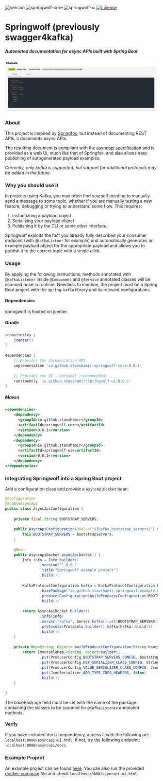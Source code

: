 ![version](https://img.shields.io/github/v/release/stavshamir/springwolf)
![springwolf-core](https://github.com/stavshamir/springwolf/workflows/springwolf-core/badge.svg)
![springwolf-ui](https://github.com/stavshamir/springwolf/workflows/springwolf-ui/badge.svg)
[![License](https://img.shields.io/badge/License-Apache%202.0-blue.svg)](https://opensource.org/licenses/Apache-2.0)

# Springwolf (previously swagger4kafka)
##### Automated documentation for async APIs built with Spring Boot

![](screenshot.png)

### About
This project is inspired by [Springfox](https://github.com/springfox/springfox), but instead of documenting REST APIs,
it documents async APIs. 

The resulting document is compliant with the [asyncapi specification](https://www.asyncapi.com/) and is provided as a 
web UI, much like that of Springfox, and also allows easy publishing of autogenerated payload examples.

*Currently, only kafka is supported, but support for additional protocols may be added in the future.*

### Why you should use it
In projects using Kafka, you may often find yourself needing to manually send a message to some topic, whether if you
are manually testing a new feature, debugging or trying to understand some flow. This requires:
1. Instantiating a payload object
2. Serializing your payload object 
3. Publishing it by the CLI or some other interface. 

Springwolf exploits the fact you already fully described your consumer endpoint (with ```@KafkaListner``` for example)
and automatically generates an example payload object for the appropriate payload and allows you to publish it to the 
correct topic with a single click.

### Usage
By applying the following instructions, methods annotated with ```@KafkaListener``` inside ```@Component``` and 
```@Service``` annotated classes will be scanned once in runtime. Needless to mention, the project must be a Spring Boot
 project with the ```spring-kafka``` library and its relevant configurations. 

#### Dependencies
springwolf is hosted on jcenter.
##### Gradle
```groovy
repositories {
    jcenter()
}

dependencies {
    // Provides the documentation API    
    implementation 'io.github.stavshamir:springwolf-core:0.0.1'
    
    // Provides the UI - optional (recommended)
    runtimeOnly 'io.github.stavshamir:springwolf-ui:0.0.1'
}
```
##### Maven
```xml
<dependencies>
    <dependency>
      <groupId>io.github.stavshamir</groupId>
      <artifactId>springwolf-core</artifactId>
      <version>0.0.1</version>
    </dependency>
    <dependency>
      <groupId>io.github.stavshamir</groupId>
      <artifactId>springwolf-ui</artifactId>
      <version>0.0.1</version>
    </dependency>
</dependencies>
```

### Integrating Springwolf into a Spring Boot project
Add a configuration class and provide a ```AsyncApiDocket``` bean:
```java
@Configuration
@EnableAsyncApi
public class AsyncApiConfiguration {

    private final String BOOTSTRAP_SERVERS;

    public AsyncApiConfiguration(@Value("${kafka.bootstrap.servers}") String bootstrapServers) {
        this.BOOTSTRAP_SERVERS = bootstrapServers;
    }

    @Bean
    public AsyncApiDocket asyncApiDocket() {
        Info info = Info.builder()
                .version("1.0.0")
                .title("Springwolf example project")
                .build();

        KafkaProtocolConfiguration kafka = KafkaProtocolConfiguration.builder()
                .basePackage("io.github.stavshamir.springwolf.example.consumers")
                .producerConfiguration(buildProducerConfiguration(BOOTSTRAP_SERVERS))
                .build();

        return AsyncApiDocket.builder()
                .info(info)
                .server("kafka", Server.kafka().url(BOOTSTRAP_SERVERS).build())
                .protocols(Protocols.builder().kafka(kafka).build())
                .build();
    }

    private Map<String, Object> buildProducerConfiguration(String bootstrapServers) {
        return ImmutableMap.<String, Object>builder()
                .put(ProducerConfig.BOOTSTRAP_SERVERS_CONFIG, bootstrapServers)
                .put(ProducerConfig.KEY_SERIALIZER_CLASS_CONFIG, StringSerializer.class)
                .put(ProducerConfig.VALUE_SERIALIZER_CLASS_CONFIG, JsonSerializer.class)
                .put(JsonSerializer.ADD_TYPE_INFO_HEADERS, false)
                .build();
    }

}
```
The basePackage field must be set with the name of the package containing the classes to be scanned for `@KafkaListener`
annotated methods.

#### Verify
If you have included the UI dependency, access it with the following url: `localhost:8080/asyncapi-ui.html`.
If not, try the following endpoint: `localhost:8080/asyncapi/docs`.

### Example Project
An example project can be found [here](https://github.com/stavshamir/springwolf/tree/master/springwolf-example).
You can also run the provided [docker-compose](./docker-compose.yml) file and check `localhost:8080/asyncapi-ui.html`.
